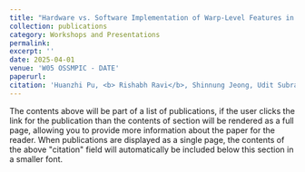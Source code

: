 ```yaml
---
title: "Hardware vs. Software Implementation of Warp-Level Features in Vortex RISC-V GPU"
collection: publications
category: Workshops and Presentations
permalink: 
excerpt: ''
date: 2025-04-01
venue: 'W05 OSSMPIC - DATE'
paperurl: 
citation: 'Huanzhi Pu, <b> Rishabh Ravi</b>, Shinnung Jeong, Udit Subramanya, Euijun Chung, Jisheng Zhao, Chihyo Ahn, Hyesoon Kim; Open Source Solutions for Massively Parallel Integrated Circuits at DATE 2025, Lyon, Spain, Apr 2025'
---
```


The contents above will be part of a list of publications, if the user clicks the link for the publication than the contents of section will be rendered as a full page, allowing you to provide more information about the paper for the reader. When publications are displayed as a single page, the contents of the above "citation" field will automatically be included below this section in a smaller font.
